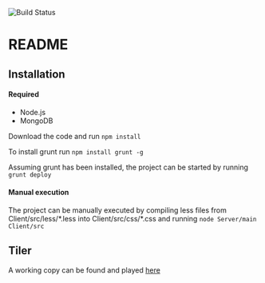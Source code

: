 ![Build Status](https://travis-ci.org/stevenhillcox/Grad-Project-2014.svg?branch=master)

# README

## Installation

#### Required

- Node.js
- MongoDB

Download the code and run `npm install`

To install grunt run `npm install grunt -g`

Assuming grunt has been installed, the project can be started by running `grunt deploy`

#### Manual execution

The project can be manually executed by compiling less files from Client/src/less/\*.less into Client/src/css/\*.css and running `node Server/main Client/src`

## Tiler

A working copy can be found and played [here](http://grad-project-2014-c9-shillcox.c9.io/)
